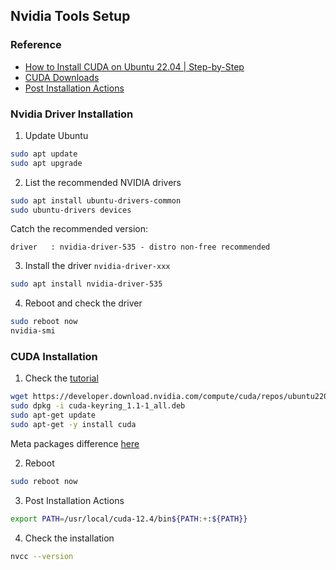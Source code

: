 ## Nvidia Tools Setup

### Reference

- [How to Install CUDA on Ubuntu 22.04 | Step-by-Step](https://www.cherryservers.com/blog/install-cuda-ubuntu)
- [CUDA Downloads](https://developer.nvidia.com/cuda-downloads)
- [Post Installation Actions](https://docs.nvidia.com/cuda/cuda-installation-guide-linux/index.html#post-installation-actions)

### Nvidia Driver Installation

1. Update Ubuntu

```sh
sudo apt update
sudo apt upgrade 
```

2. List the recommended NVIDIA drivers

```sh
sudo apt install ubuntu-drivers-common
sudo ubuntu-drivers devices
```

Catch the recommended version:

```
driver   : nvidia-driver-535 - distro non-free recommended
```

3. Install the driver `nvidia-driver-xxx`

```sh
sudo apt install nvidia-driver-535
```

4. Reboot and check the driver

```sh
sudo reboot now
nvidia-smi
```

### CUDA Installation

1. Check the [tutorial](https://developer.nvidia.com/cuda-downloads)

```sh
wget https://developer.download.nvidia.com/compute/cuda/repos/ubuntu2204/x86_64/cuda-keyring_1.1-1_all.deb
sudo dpkg -i cuda-keyring_1.1-1_all.deb
sudo apt-get update
sudo apt-get -y install cuda
```

Meta packages difference [here](https://docs.nvidia.com/cuda/cuda-installation-guide-linux/#meta-packages)

2. Reboot

```sh
sudo reboot now
```

3. Post Installation Actions

```sh
export PATH=/usr/local/cuda-12.4/bin${PATH:+:${PATH}}
```

4. Check the installation

```sh
nvcc --version
```
